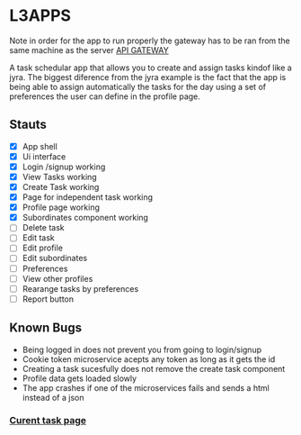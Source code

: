 # L3APPS

Note in order for the app to run properly the gateway has to be ran from the same machine as the server
[API GATEWAY](https://github.com/Mike97M/A3-api-gateway/tree/master/demo)

A task schedular app that allows you to create and assign tasks kindof like a jyra. The biggest diference from the jyra example is the fact that the app is being able to assign automatically the tasks for the day using a set of preferences the user can define in the profile page.

## Stauts

- [x] App shell
- [x] Ui interface
- [x] Login /signup working 
- [x] View Tasks working
- [x] Create Task working
- [x] Page for independent task working
- [x] Profile page working
- [x] Subordinates component working
- [ ] Delete task
- [ ] Edit task
- [ ] Edit profile
- [ ] Edit subordinates
- [ ] Preferences
- [ ] View other profiles
- [ ] Rearange tasks by preferences
- [ ] Report button 

## Known Bugs

- Being logged in does not prevent you from going to login/signup
- Cookie token microservice acepts any token as long as it gets the id
- Creating a task sucesfully does not remove the create task component
- Profile data gets loaded slowly
- The app crashes if one of the microservices fails and sends a html instead of a json

### [Curent task page](https://onedrive.live.com/edit.aspx?resid=FA433C654EFFEE81!25217&ithint=file%2cxlsx&authkey=!ALu2HbVjqCEcBfc)
